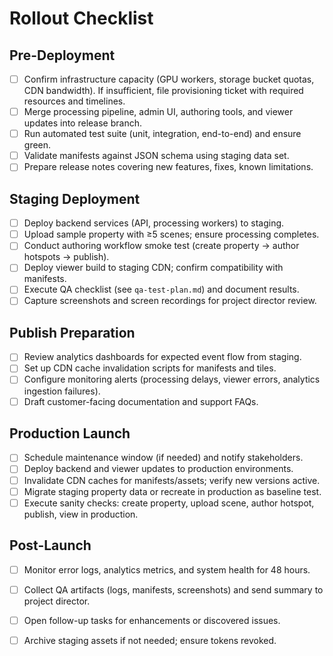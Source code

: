 # Rollout Checklist

## Pre-Deployment
- [ ] Confirm infrastructure capacity (GPU workers, storage bucket quotas, CDN bandwidth). If insufficient, file provisioning ticket with required resources and timelines.
- [ ] Merge processing pipeline, admin UI, authoring tools, and viewer updates into release branch.
- [ ] Run automated test suite (unit, integration, end-to-end) and ensure green.
- [ ] Validate manifests against JSON schema using staging data set.
- [ ] Prepare release notes covering new features, fixes, known limitations.

## Staging Deployment
- [ ] Deploy backend services (API, processing workers) to staging.
- [ ] Upload sample property with ≥5 scenes; ensure processing completes.
- [ ] Conduct authoring workflow smoke test (create property → author hotspots → publish).
- [ ] Deploy viewer build to staging CDN; confirm compatibility with manifests.
- [ ] Execute QA checklist (see `qa-test-plan.md`) and document results.
- [ ] Capture screenshots and screen recordings for project director review.

## Publish Preparation
- [ ] Review analytics dashboards for expected event flow from staging.
- [ ] Set up CDN cache invalidation scripts for manifests and tiles.
- [ ] Configure monitoring alerts (processing delays, viewer errors, analytics ingestion failures).
- [ ] Draft customer-facing documentation and support FAQs.

## Production Launch
- [ ] Schedule maintenance window (if needed) and notify stakeholders.
- [ ] Deploy backend and viewer updates to production environments.
- [ ] Invalidate CDN caches for manifests/assets; verify new versions active.
- [ ] Migrate staging property data or recreate in production as baseline test.
- [ ] Execute sanity checks: create property, upload scene, author hotspot, publish, view in production.

## Post-Launch
- [ ] Monitor error logs, analytics metrics, and system health for 48 hours.
- [ ] Collect QA artifacts (logs, manifests, screenshots) and send summary to project director.
- [ ] Open follow-up tasks for enhancements or discovered issues.
- [ ] Archive staging assets if not needed; ensure tokens revoked.

